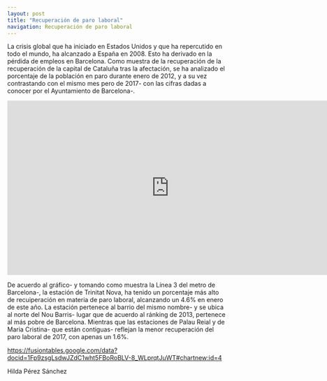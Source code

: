 ```yaml
---
layout: post
title: "Recuperación de paro laboral"
navigation: Recuperación de paro laboral
---
```


La crisis global que ha iniciado en Estados Unidos y que ha repercutido en todo el mundo, ha alcanzado a España en 2008. Esto ha derivado en la pérdida de empleos en Barcelona. 
Como muestra de la recuperación de la recuperación de la capital de Cataluña tras la afectación, se ha analizado el porcentaje de la población en paro durante enero de 2012, y a su vez contrastando con el mismo mes pero de 2017- con las cifras dadas a conocer por el Ayuntamiento de Barcelona-.



<iframe width="740" height="400" scrolling="no" frameborder="no" src="https://fusiontables.google.com/embedviz?containerId=googft-gviz-canvas&amp;q=select+col2%3E%3E0%2C+col10%3E%3E0%2C+col5%3E%3E1+from+1Fp9zsgLsdwJZdC1wht5FBoRoBLV-8_WLprqtJuWT+order+by+col10%3E%3E0+asc+limit+26&amp;viz=GVIZ&amp;t=LINE&amp;uiversion=2&amp;gco_forceIFrame=true&amp;gco_hasLabelsColumn=true&amp;gco_vAxes=%5B%7B%22title%22%3Anull%2C+%22minValue%22%3Anull%2C+%22maxValue%22%3Anull%2C+%22useFormatFromData%22%3Atrue%2C+%22viewWindow%22%3A%7B%22max%22%3Anull%2C+%22min%22%3Anull%7D%7D%2C%7B%22useFormatFromData%22%3Atrue%2C+%22viewWindow%22%3A%7B%22max%22%3Anull%2C+%22min%22%3Anull%7D%2C+%22minValue%22%3Anull%2C+%22maxValue%22%3Anull%2C+%22textStyle%22%3A%7B%22color%22%3A%22none%22%2C+%22fontSize%22%3A12%7D%7D%5D&amp;gco_useFirstColumnAsDomain=true&amp;gco_legacyScatterChartLabels=true&amp;gco_curveType=&amp;gco_booleanRole=certainty&amp;gco_lineWidth=2&amp;gco_hAxis=%7B%22useFormatFromData%22%3Atrue%2C+%22minValue%22%3Anull%2C+%22maxValue%22%3Anull%2C+%22viewWindow%22%3Anull%2C+%22viewWindowMode%22%3Anull%2C+%22textStyle%22%3A%7B%22color%22%3A%22%23000000%22%2C+%22fontSize%22%3A12%7D%7D&amp;gco_legend=none&amp;gco_series=%7B%220%22%3A%7B%22color%22%3A%22none%22%2C+%22targetAxisIndex%22%3A1%7D%2C+%221%22%3A%7B%22color%22%3A%22%2338761d%22%2C+%22targetAxisIndex%22%3A0%7D%7D&amp;gco_title=Recuperaci%C3%B3n+paro+laboral&amp;width=740&amp;height=400"></iframe>

 De acuerdo al gráfico- y tomando como muestra la Línea 3 del metro de Barcelona-, la estación de Trinitat Nova, ha tenido un porcentaje más alto de recuiperación en materia de paro laboral, alcanzando un 4.6% en enero de este año. La estación pertenece al barrio del mismo nombre- y se ubica al norte del Nou Barris- lugar que de acuerdo al ránking de 2013, pertenece al más pobre de Barcelona.
 Mientras que las estaciones de Palau Reial y de Maria Cristina- que están contiguas- reflejan la menor recuperación del paro laboral de 2017, con apenas un 1.6%.
 
 https://fusiontables.google.com/data?docid=1Fp9zsgLsdwJZdC1wht5FBoRoBLV-8_WLprqtJuWT#chartnew:id=4
 
 
 Hilda Pérez Sánchez
 
 

